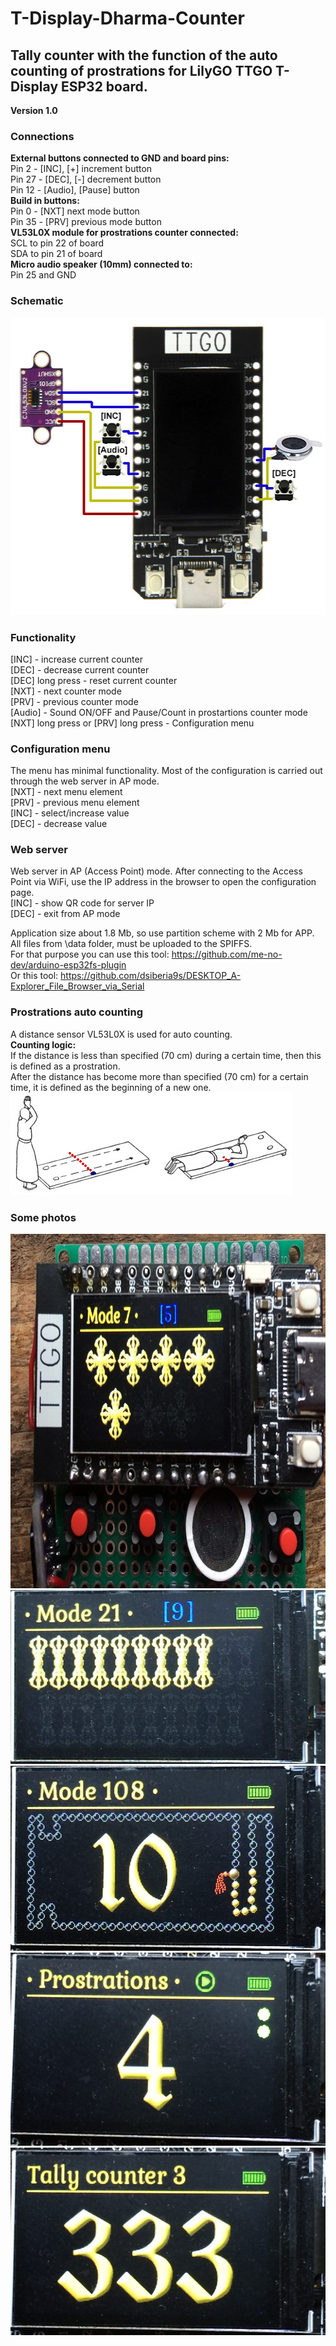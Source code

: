 # T-Display-Dharma-Counter
## Tally counter with the function of the auto counting of prostrations for LilyGO TTGO T-Display ESP32 board.

<b>Version 1.0</b>

### Connections

<b>External buttons connected to GND and board pins:</b><br>
Pin 2  - [INC], [+] increment button<br>
Pin 27 - [DEC], [-] decrement button<br>
Pin 12 - [Audio], [Pause] button<br>
<b>Build in buttons:</b><br>
Pin 0  - [NXT] next mode button<br>
Pin 35 - [PRV] previous mode button<br>
<b>VL53L0X module for prostrations counter connected:</b><br>
SCL to pin 22 of board<br>
SDA to pin 21 of board<br>
<b>Micro audio speaker (10mm) connected to:</b><br>
Pin 25 and GND

### Schematic

<img src="https://github.com/Thabke/T-Display-Dharma-Counter/raw/main/photos/CounterSchematic.jpg" alt="Schematic" width="515" height="476">

### Functionality

[INC]   - increase current counter<br>
[DEC]   - decrease current counter<br>
[DEC] long press  - reset current counter<br>
[NXT]   - next counter mode<br>
[PRV]   - previous counter mode<br>
[Audio] - Sound ON/OFF and Pause/Count in prostartions counter mode<br>
[NXT] long press or [PRV] long press - Configuration menu

### Configuration menu

The menu has minimal functionality. Most of the configuration is carried out through the web server in AP mode.<br>
[NXT] - next menu element<br>
[PRV] - previous menu element<br>
[INC] - select/increase value<br>
[DEC] - decrease value

### Web server

Web server in AP (Access Point) mode. After connecting to the Access Point via WiFi, use the IP address in the browser to open the configuration page.<br>
[INC] - show QR code for server IP<br>
[DEC] - exit from AP mode<br>

Application size about 1.8 Mb, so use partition scheme with 2 Mb for APP.<br>
All files from \data folder, must be uploaded to the SPIFFS.<br>
For that purpose you can use this tool: https://github.com/me-no-dev/arduino-esp32fs-plugin<br>
Or this tool: https://github.com/dsiberia9s/DESKTOP_A-Explorer_File_Browser_via_Serial<br>

### Prostrations auto counting

A distance sensor VL53L0X is used for auto counting.<br>
<b>Counting logic:</b><br>
If the distance is less than specified (70 cm) during a certain time, then this is defined as a prostration.<br>
After the distance has become more than specified (70 cm) for a certain time, it is defined as the beginning of a new one.
<img src="https://github.com/Thabke/T-Display-Dharma-Counter/raw/main/photos/prostrations_demo.jpg" alt="Using demo" width="450" height="164">


### Some photos

<img src="https://github.com/Thabke/T-Display-Dharma-Counter/raw/main/photos/photo1.jpg" alt="Counter 7" width="800" height="567">
<img src="https://github.com/Thabke/T-Display-Dharma-Counter/raw/main/photos/photo2.jpg" alt="Counter 21" width="522" height="278">
<img src="https://github.com/Thabke/T-Display-Dharma-Counter/raw/main/photos/photo3.jpg" alt="Counter 108" width="522" height="296">
<img src="https://github.com/Thabke/T-Display-Dharma-Counter/raw/main/photos/photo4.jpg" alt="Prostrations counter" width="522" height="309">
<img src="https://github.com/Thabke/T-Display-Dharma-Counter/raw/main/photos/photo5.jpg" alt="Tally counter 3" width="522" height="300">
